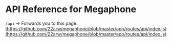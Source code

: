 # API Reference for Megaphone

`/api` -> Forwards you to this page. [https://github.com/22arw/megaphone/blob/master/app/routes/api/index.js](https://github.com/22arw/megaphone/blob/master/app/routes/api/index.js)
